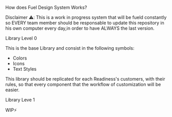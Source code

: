 How does Fuel Design System Works?

Disclaimer ⚠️: This is a work in progress system that will be fueld constantly so EVERY team member should be responsable to update this repository in his own computer every day,in order to have ALWAYS the last version. 

Library Level 0

This is the base Library and consist in the following symbols:
- Colors
- Icons
- Text Styles

This library should be replicated for each Readiness's customers, with their rules, so that every component that the workflow of customization will be easier.

Library Leve 1

WIP⚡️
